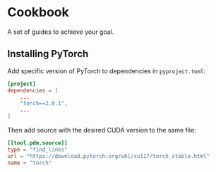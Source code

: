 # Cookbook

A set of guides to achieve your goal.

## Installing PyTorch

Add specific version of PyTorch to dependencies in `pyproject.toml`:

```toml
[project]
dependencies = [
    ...
    "torch==2.0.1",
    ...
]
```

Then add source with the desired CUDA version to the same file:

```toml
[[tool.pdm.source]]
type = "find_links"
url = "https://download.pytorch.org/whl/cu117/torch_stable.html"
name = "torch"
```
